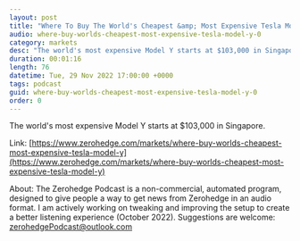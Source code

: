 ```yaml
---
layout: post
title: "Where To Buy The World's Cheapest &amp; Most Expensive Tesla Model Y"
audio: where-buy-worlds-cheapest-most-expensive-tesla-model-y-0
category: markets
desc: "The world's most expensive Model Y starts at $103,000 in Singapore. "
duration: 00:01:16
length: 76
datetime: Tue, 29 Nov 2022 17:00:00 +0000
tags: podcast
guid: where-buy-worlds-cheapest-most-expensive-tesla-model-y-0
order: 0
---
```

The world's most expensive Model Y starts at $103,000 in Singapore. 

Link: [https://www.zerohedge.com/markets/where-buy-worlds-cheapest-most-expensive-tesla-model-y](https://www.zerohedge.com/markets/where-buy-worlds-cheapest-most-expensive-tesla-model-y)

About: The Zerohedge Podcast is a non-commercial, automated program, designed to give people a way to get news from Zerohedge in an audio format.  I am actively working on tweaking and improving the setup to create a better listening experience (October 2022).  Suggestions are welcome: [zerohedgePodcast@outlook.com](mailto:zerohedgePodcast@outlook.com)